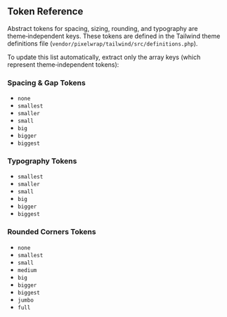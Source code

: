 ## Token Reference

Abstract tokens for spacing, sizing, rounding, and typography are theme‑independent keys. These tokens are defined in the Tailwind theme definitions file (`vendor/pixelwrap/tailwind/src/definitions.php`).

To update this list automatically, extract only the array keys (which represent theme‑independent tokens):

### Spacing & Gap Tokens

- `none`
- `smallest`
- `smaller`
- `small`
- `big`
- `bigger`
- `biggest`

### Typography Tokens

- `smallest`
- `smaller`
- `small`
- `big`
- `bigger`
- `biggest`

### Rounded Corners Tokens

- `none`
- `smallest`
- `small`
- `medium`
- `big`
- `bigger`
- `biggest`
- `jumbo`
- `full`
